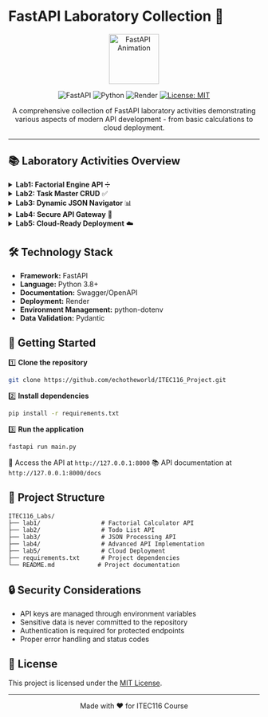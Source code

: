 # FastAPI Laboratory Collection 🚀

<div align="center">

<img src="https://media1.giphy.com/media/v1.Y2lkPTc5MGI3NjExaWc2emVzYTFuOTFnYTRteG40YXVyamZyeDMxcmhkZm1vdzNuMGN0ZCZlcD12MV9pbnRlcm5hbF9naWZfYnlfaWQmY3Q9cw/wJBYx2Yh84XS4sTzmz/giphy.gif" alt="FastAPI Animation" width="100"/>

![FastAPI](https://img.shields.io/badge/FastAPI-005571?style=for-the-badge&logo=fastapi)
![Python](https://img.shields.io/badge/python-3670A0?style=for-the-badge&logo=python&logoColor=ffdd54)
![Render](https://img.shields.io/badge/Render-%46E3B7.svg?style=for-the-badge&logo=render&logoColor=white)
[![License: MIT](https://img.shields.io/badge/License-MIT-yellow.svg?style=for-the-badge)](https://opensource.org/licenses/MIT)

</div>

<p align="center">
A comprehensive collection of FastAPI laboratory activities demonstrating various aspects of modern API development - from basic calculations to cloud deployment.
</p>

---

## 📚 Laboratory Activities Overview

<details>
<summary><b>Lab1: Factorial Engine API</b> ➗</summary>

**#1: Introduction to FastAPI**

A fundamental FastAPI application implementing factorial calculations with specific requirements.

### Key Features
- 🔹 RESTful endpoint `/factorial/{starting_number}`
- 🔹 Efficient while loop implementation
- 🔹 Special case handling (returns `{"result": false}` for input 0)
- 🔹 Input validation for negative numbers
- 🔹 Performance-optimized calculation

### Technical Implementation
- Endpoint validates input for non-negative integers
- Uses while loop for factorial calculation
- Returns JSON response with calculation result
- Includes error handling for invalid inputs

### Learning Outcomes
- FastAPI basics and endpoint creation
- Python programming fundamentals
- API testing and validation
- Logic building in API context
</details>

<details>
<summary><b>Lab2: Task Master CRUD</b> ✅</summary>

**#2: Working with HTTP actions and API parameters**

A complete task management system implementing CRUD operations with proper data validation.

### Key Features
- 🔹 Full CRUD functionality (Create, Read, Update, Delete)
- 🔹 Pydantic models for data validation
- 🔹 In-memory task database
- 🔹 Standardized JSON responses

### Endpoints
- GET `/tasks/{task_id}` - Retrieve a specific task
- POST `/tasks` - Create a new task
- PATCH `/tasks/{task_id}` - Update an existing task
- DELETE `/tasks/{task_id}` - Remove a task

### Technical Implementation
- Implements proper data validation using Pydantic models
- Maintains consistent response format
- Includes error handling for all operations
- Uses in-memory storage with proper data structure
</details>

<details>
<summary><b>Lab3: Dynamic JSON Navigator</b> 📊</summary>

**#3: Working with JSON**

Advanced implementation focusing on JSON data handling and external API integration.

### Key Features
- 🔹 External API integration
- 🔹 Complex JSON data processing
- 🔹 Nested data structure handling
- 🔹 Detailed post and comment relationships

### Key Endpoints
- GET `/detailed_post/{userID}` - Retrieves all posts and comments for a user
- GET `/posts/` - Fetches posts with optional filtering
- GET `/comments/` - Retrieves comments with post filtering

### Technical Implementation
- Integrates with JSONPlaceholder API
- Implements proper error handling
- Processes and transforms complex JSON data
- Maintains efficient data traversal
</details>

<details>
<summary><b>Lab4: Secure API Gateway</b> 🔐</summary>

**#4: Advanced API Implementation**

Enterprise-level implementation featuring versioning and security features.

### Key Features
- 🔹 API versioning (v1 & v2)
- 🔹 API key authentication
- 🔹 Environment variable management
- 🔹 Comprehensive HTTP status handling

### Technical Highlights
- Two API versions with different security levels
- Proper HTTP status codes implementation
- Environment-based configuration
- Secure API key validation

### Security Features
- API key authentication in v2 endpoints
- Environment variable management
- Secure error handling
- Protected routes and operations
</details>

<details>
<summary><b>Lab5: Cloud-Ready Deployment</b> ☁️</summary>

**#5: Deploying API in Cloud**

Final implementation demonstrating cloud deployment capabilities using Render.

### Key Features
- 🔹 Cloud deployment on Render
- 🔹 Production-ready configuration
- 🔹 API documentation
- 🔹 Secure environment variable handling

### Deployment Details
- Hosted on Render platform
- Custom domain configuration
- Environment variable management
- Interactive Swagger documentation

### Access Points
- Base URL: `https://itec116-feolino.onrender.com/`
- API Documentation: `https://itec116-feolino.onrender.com/docs`
</details>

## 🛠️ Technology Stack

- **Framework:** FastAPI
- **Language:** Python 3.8+
- **Documentation:** Swagger/OpenAPI
- **Deployment:** Render
- **Environment Management:** python-dotenv
- **Data Validation:** Pydantic

## 🚀 Getting Started

1️⃣ **Clone the repository**
```bash
git clone https://github.com/echotheworld/ITEC116_Project.git
```

2️⃣ **Install dependencies**
```bash
pip install -r requirements.txt
```

3️⃣ **Run the application**
```bash
fastapi run main.py
```

📍 Access the API at `http://127.0.0.1:8000`
📚 API documentation at `http://127.0.0.1:8000/docs`

## 📂 Project Structure

```
ITEC116_Labs/
├── lab1/                 # Factorial Calculator API
├── lab2/                 # Todo List API
├── lab3/                 # JSON Processing API
├── lab4/                 # Advanced API Implementation
├── lab5/                 # Cloud Deployment
├── requirements.txt      # Project dependencies
└── README.md            # Project documentation
```

## 🔒 Security Considerations

- API keys are managed through environment variables
- Sensitive data is never committed to the repository
- Authentication is required for protected endpoints
- Proper error handling and status codes

## 📝 License

This project is licensed under the [MIT License](https://opensource.org/license/MIT).

---

<div align="center">
Made with ❤️ for ITEC116 Course
</div> 
